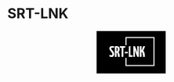 # SRT-LNK

<p align="center"><a href="https://shrts.herokuapp.com." title="shrts.herokuapp.com"><img src="/public/images/logo.png" alt="Shrts"></a></p>
